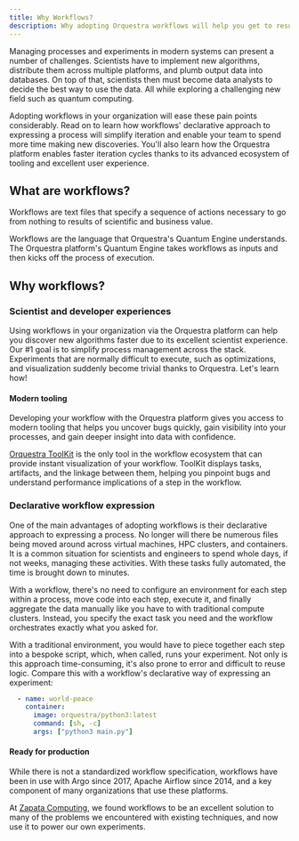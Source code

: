 ```yaml
---
title: Why Workflows?
description: Why adopting Orquestra workflows will help you get to results faster
---
```


Managing processes and experiments in modern systems can present a number of challenges. Scientists have to implement new algorithms, distribute them across multiple platforms, and plumb output data into databases. On top of that, scientists then must become data analysts to decide the best way to use the data. All while exploring a challenging new field such as quantum computing.

Adopting workflows in your organization will ease these pain points considerably. Read on to learn how workflows' declarative approach to expressing a process will simplify iteration and enable your team to spend more time making new discoveries. You'll also learn how the Orquestra platform enables faster iteration cycles thanks to its advanced ecosystem of tooling and excellent user experience.

## What are workflows?

Workflows are text files that specify a sequence of actions necessary to go from nothing to results of scientific and business value.

Workflows are the language that Orquestra's Quantum Engine understands. The Orquestra platform's Quantum Engine takes workflows as inputs and then kicks off the process of execution.

## Why workflows?

### Scientist and developer experiences

Using workflows in your organization via the Orquestra platform can help you discover new algorithms faster due to its excellent scientist experience. Our #1 goal is to simplify process management across the stack. Experiments that are normally difficult to execute, such as optimizations, and visualization suddenly become trivial thanks to Orquestra. Let's learn how!

#### Modern tooling

Developing your workflow with the Orquestra platform gives you access to modern tooling that helps you uncover bugs quickly, gain visibility into your processes, and gain deeper insight into data with confidence.

[Orquestra ToolKit](https://github.com/zapatacomputing/zapos-workflow-toolkit) is the only tool in the workflow ecosystem that can provide instant visualization of your workflow. ToolKit displays tasks, artifacts, and the linkage between them, helping you pinpoint bugs and understand performance implications of a step in the workflow.

### Declarative workflow expression

One of the main advantages of adopting workflows is their declarative approach to expressing a process. No longer will there be numerous files being moved around across virtual machines, HPC clusters, and containers. It is a common situation for scientists and engineers to spend whole days, if not weeks, managing these activities. With these tasks fully automated, the time is brought down to minutes. 

With a workflow, there's no need to configure an environment for each step within a process, move code into each step, execute it, and finally aggregate the data manually like you have to with traditional compute clusters. Instead, you specify the exact task you need and the workflow orchestrates exactly what you asked for.

With a traditional environment, you would have to piece together each step into a bespoke script, which, when called, runs your experiment. Not only is this approach time-consuming, it's also prone to error and difficult to reuse logic. Compare this with a workflow's declarative way of expressing an experiment:

```yaml
  - name: world-peace
    container:
      image: orquestra/python3:latest
      command: [sh, -c]
      args: ["python3 main.py"]
```

#### Ready for production

While there is not a standardized workflow specification, workflows have been in use with Argo since 2017, Apache Airflow since 2014, and a key component of many organizations that use these platforms.

At [Zapata Computing](https://www.zapatacomputing.com/), we found workflows to be an excellent solution to many of the problems we encountered with existing techniques, and now use it to power our own experiments.